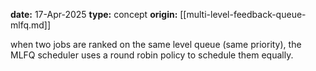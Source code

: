 **date:** 17-Apr-2025
**type:** concept
**origin:** [[multi-level-feedback-queue-mlfq.md]]

when two jobs are ranked on the same level queue (same priority), the MLFQ
scheduler uses a round robin policy to schedule them equally.
